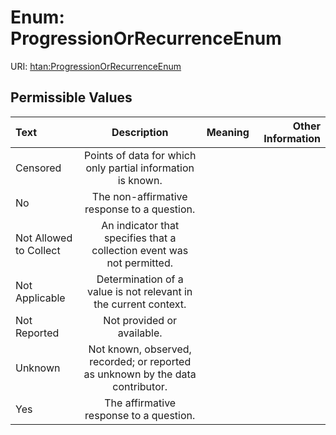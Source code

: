 
# Enum: ProgressionOrRecurrenceEnum



URI: [htan:ProgressionOrRecurrenceEnum](https://w3id.org/htan/ProgressionOrRecurrenceEnum)


## Permissible Values

| Text | Description | Meaning | Other Information |
| :--- | :---: | :---: | ---: |
| Censored | Points of data for which only partial information is known. |  |  |
| No | The non-affirmative response to a question. |  |  |
| Not Allowed to Collect | An indicator that specifies that a collection event was not permitted. |  |  |
| Not Applicable | Determination of a value is not relevant in the current context. |  |  |
| Not Reported | Not provided or available. |  |  |
| Unknown | Not known, observed, recorded; or reported as unknown by the data contributor. |  |  |
| Yes | The affirmative response to a question. |  |  |

